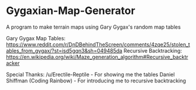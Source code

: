 # Gygaxian-Map-Generator
A program to make terrain maps using Gary Gygax's random map tables

Gary Gygax Map Tables: https://www.reddit.com/r/DnDBehindTheScreen/comments/4zqe25/stolen_tables_from_gygax/?st=isd5gqn3&sh=049485da
Recursive Backtracking: https://en.wikipedia.org/wiki/Maze_generation_algorithm#Recursive_backtracker

Special Thanks:
/u/Erectile-Reptile - For showing me the tables
Daniel Shiffman (Coding Rainbow) - For introducing me to recursive backtracking
